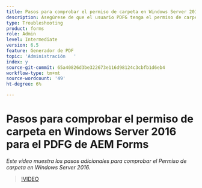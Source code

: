 ```yaml
---
title: Pasos para comprobar el permiso de carpeta en Windows Server 2016
description: Asegúrese de que el usuario PDFG tenga el permiso de carpeta necesario en Windows Server 2016
type: Troubleshooting
product: forms
role: Admin
level: Intermediate
version: 6.5
feature: Generador de PDF
topic: 'Administración   '
index: y
source-git-commit: 65a40826d3be322673e116d98124c3cbfb1d6eb4
workflow-type: tm+mt
source-wordcount: '49'
ht-degree: 6%

---
```



# Pasos para comprobar el permiso de carpeta en Windows Server 2016 para el PDFG de AEM Forms

*Este vídeo muestra los pasos adicionales para comprobar el Permiso de carpeta en Windows Server 2016.*

>[!VIDEO](https://video.tv.adobe.com/v/335519?quality=9&learn=on)
